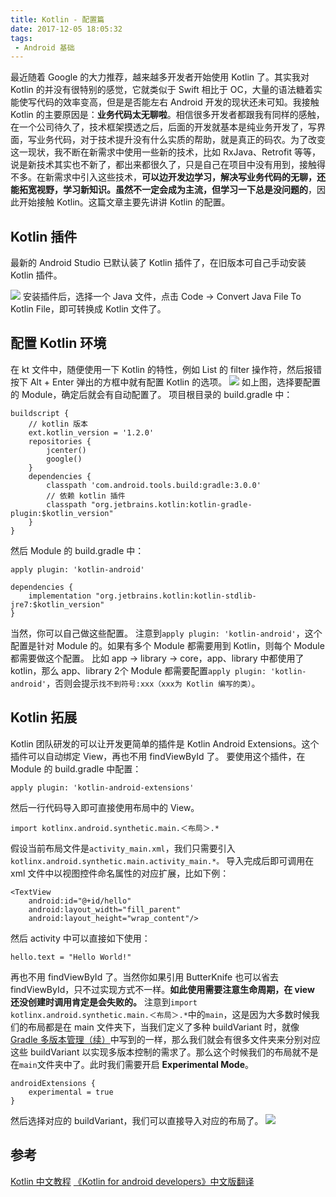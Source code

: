 ```yaml
---
title: Kotlin - 配置篇
date: 2017-12-05 18:05:32
tags:
 - Android 基础
---
```

最近随着 Google 的大力推荐，越来越多开发者开始使用 Kotlin 了。其实我对 Kotlin 的并没有很特别的感觉，它就类似于 Swift 相比于 OC，大量的语法糖着实能使写代码的效率变高，但是是否能左右 Android 开发的现状还未可知。我接触 Kotlin 的主要原因是：**业务代码太无聊啦**。相信很多开发者都跟我有同样的感触，在一个公司待久了，技术框架摸透之后，后面的开发就基本是纯业务开发了，写界面，写业务代码，对于技术提升没有什么实质的帮助，就是真正的码农。为了改变这一现状，我不断在新需求中使用一些新的技术，比如 RxJava、Retrofit 等等，说是新技术其实也不新了，都出来都很久了，只是自己在项目中没有用到，接触得不多。在新需求中引入这些技术，**可以边开发边学习，解决写业务代码的无聊，还能拓宽视野，学习新知识。虽然不一定会成为主流，但学习一下总是没问题的**，因此开始接触 Kotlin。这篇文章主要先讲讲 Kotlin 的配置。

## Kotlin 插件
最新的 Android Studio 已默认装了 Kotlin 插件了，在旧版本可自己手动安装 Kotlin 插件。

<!-- more -->

![](https://images-1258496336.cos.ap-chengdu.myqcloud.com/2017/12/05/%E9%80%89%E5%8C%BA_280.png)
安装插件后，选择一个 Java 文件，点击 Code -> Convert Java File To Kotlin File，即可转换成 Kotlin 文件了。

## 配置 Kotlin 环境
在 kt 文件中，随便使用一下 Kotlin 的特性，例如 List 的 filter 操作符，然后报错按下 Alt + Enter 弹出的方框中就有配置 Kotlin 的选项。
![](https://images-1258496336.cos.ap-chengdu.myqcloud.com/2017/12/05/%E9%80%89%E5%8C%BA_279.png)
如上图，选择要配置的 Module，确定后就会有自动配置了。
项目根目录的 build.gradle 中：
```
buildscript {
    // kotlin 版本
    ext.kotlin_version = '1.2.0'
    repositories {
        jcenter()
        google()
    }
    dependencies {
        classpath 'com.android.tools.build:gradle:3.0.0'
        // 依赖 kotlin 插件
        classpath "org.jetbrains.kotlin:kotlin-gradle-plugin:$kotlin_version"
    }
}
```
然后 Module 的 build.gradle 中：
```
apply plugin: 'kotlin-android'

dependencies {
    implementation "org.jetbrains.kotlin:kotlin-stdlib-jre7:$kotlin_version"
}
```
当然，你可以自己做这些配置。
注意到``apply plugin: 'kotlin-android'``，这个配置是针对 Module 的。如果有多个 Module 都需要用到 Kotlin，则每个 Module 都需要做这个配置。
比如 app -> library -> core，app、library 中都使用了 kotlin，那么 app、library 2个 Module 都需要配置``apply plugin: 'kotlin-android'``，否则会提示``找不到符号:xxx（xxx为 Kotlin 编写的类）``。

## Kotlin 拓展
Kotlin 团队研发的可以让开发更简单的插件是 Kotlin Android Extensions。这个插件可以自动绑定 View，再也不用 findViewById 了。
要使用这个插件，在 Module 的 build.gradle 中配置：
```
apply plugin: 'kotlin-android-extensions'
```
然后一行代码导入即可直接使用布局中的 View。
```
import kotlinx.android.synthetic.main.＜布局＞.*
```
假设当前布局文件是``activity_main.xml``，我们只需要引入``kotlinx.android.synthetic.main.activity_main.*。``
导入完成后即可调用在 xml 文件中以视图控件命名属性的对应扩展，比如下例：
```
<TextView
    android:id="@+id/hello"
    android:layout_width="fill_parent"
    android:layout_height="wrap_content"/>
```
然后 activity 中可以直接如下使用：
```
hello.text = "Hello World!"
```
再也不用 findViewById 了。当然你如果引用 ButterKnife 也可以省去 findViewById，只不过实现方式不一样。**如此使用需要注意生命周期，在 view 还没创建时调用肯定是会失败的。**
注意到``import kotlinx.android.synthetic.main.＜布局＞.*``中的``main``，这是因为大多数时候我们的布局都是在 main 文件夹下，当我们定义了多种 buildVariant 时，就像[Gradle 多版本管理（续）](http://lastwarmth.win/2017/10/24/gradle-app-2/)中写到的一样，那么我们就会有很多文件夹来分别对应这些 buildVariant 以实现多版本控制的需求了。那么这个时候我们的布局就不是在``main``文件夹中了。此时我们需要开启 **Experimental Mode**。
```
androidExtensions {
    experimental = true
}
```
然后选择对应的 buildVariant，我们可以直接导入对应的布局了。
![](https://images-1258496336.cos.ap-chengdu.myqcloud.com/2017/12/05/%E9%80%89%E5%8C%BA_278.png)

## 参考
[Kotlin 中文教程](https://www.kotlincn.net/docs/tutorials/)
[《Kotlin for android developers》中文版翻译](https://wangjiegulu.gitbooks.io/kotlin-for-android-developers-zh/content/)
